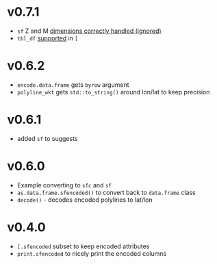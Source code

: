 # v0.7.1

* `sf` Z and M [dimensions correctly handled (ignored)](https://github.com/SymbolixAU/googlePolylines/issues/27)
* `tbl_df` [supported](https://github.com/SymbolixAU/googlePolylines/issues/16) in `[`


# v0.6.2

* `encode.data.frame` gets `byrow` argument
* `polyline_wkt` gets `std::to_string()` around lon/lat to keep precision

# v0.6.1

* added `sf` to suggests

# v0.6.0

* Example converting to `sfc` and `sf`
* `as.data.frame.sfencoded()` to convert back to `data.frame` class
* `decode()` - decodes encoded polylines to lat/lon

# v0.4.0

* `[.sfencoded` subset to keep encoded attributes
* `print.sfencoded` to nicely print the encoded columns